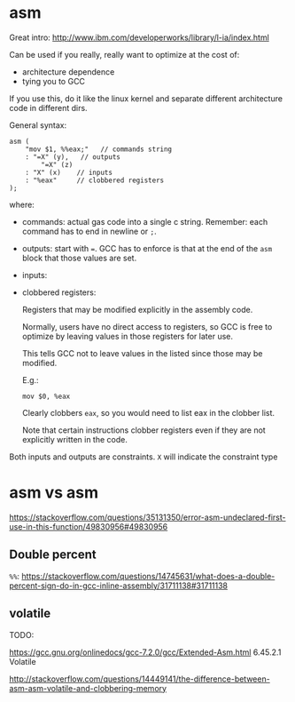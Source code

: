 # asm

Great intro: http://www.ibm.com/developerworks/library/l-ia/index.html

Can be used if you really, really want to optimize at the cost of:

- architecture dependence
- tying you to GCC

If you use this, do it like the linux kernel and separate different architecture code in different dirs.

General syntax:

    asm (
        "mov $1, %%eax;"   // commands string
        : "=X" (y),   // outputs
            "=X" (z)
        : "X" (x)    // inputs
        : "%eax"     // clobbered registers
    );

where:

-   commands: actual gas code into a single c string. Remember: each command has to end in newline or `;`.

-   outputs: start with `=`. GCC has to enforce is that at the end of the `asm` block that those values are set.

-   inputs:

-   clobbered registers:

    Registers that may be modified explicitly in the assembly code.

    Normally, users have no direct access to registers, so GCC is free to optimize by leaving values in those registers for later use.

    This tells GCC not to leave values in the listed since those may be modified.

    E.g.:

        mov $0, %eax

    Clearly clobbers `eax`, so you would need to list eax in the clobber list.

    Note that certain instructions clobber registers even if they are not explicitly written in the code.

Both inputs and outputs are constraints. `X` will indicate the constraint type

# __asm__ vs asm

<https://stackoverflow.com/questions/35131350/error-asm-undeclared-first-use-in-this-function/49830956#49830956>

## Double percent

`%%`: <https://stackoverflow.com/questions/14745631/what-does-a-double-percent-sign-do-in-gcc-inline-assembly/31711138#31711138>

## volatile

TODO:

<https://gcc.gnu.org/onlinedocs/gcc-7.2.0/gcc/Extended-Asm.html> 6.45.2.1 Volatile

<http://stackoverflow.com/questions/14449141/the-difference-between-asm-asm-volatile-and-clobbering-memory>

